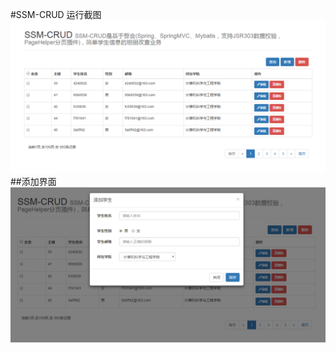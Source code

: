 #SSM-CRUD
运行截图
![Image text](https://github.com/HungKuei/ssm-crud/blob/master/image/ssm-crud.png)
##添加界面
![Image text](https://github.com/HungKuei/ssm-crud/blob/master/image/ssm-crud-add.png)
